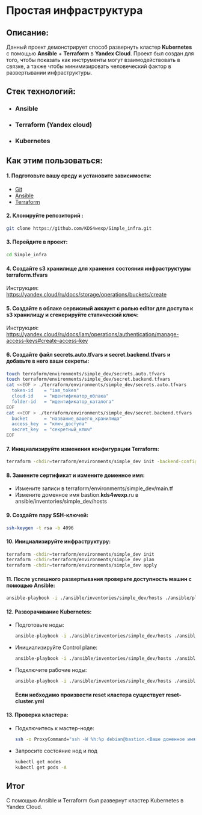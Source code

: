 # Простая инфраструктура

## Описание:
Данный проект демонстрирует способ развернуть кластер **Kubernetes** с помощью **Ansible** + **Terraform** в **Yandex Cloud**.
Проект был создан для того, чтобы показать как инструменты могут взаимодействовать в связке, а также чтобы минимизировать человеческий фактор в развертывании инфраструктуры.

## Стек технологий:
- ### Ansible
- ### Terraform (Yandex cloud)
- ### Kubernetes

## Как этим пользоваться:
#### 1. Подготовьте вашу среду и установите зависимости:
  - [Git](https://git-scm.com/downloads)
  - [Ansible](https://docs.ansible.com/ansible/latest/installation_guide/intro_installation.html#installing-and-upgrading-ansible-with-pip)
  - [Terraform](https://yandex.cloud/ru/docs/tutorials/infrastructure-management/terraform-quickstart#install-terraform)

#### 2. Клонируйте репозиторий : 
  ``` bash 
  git clone https://github.com/KDS4wexp/Simple_infra.git
  ```
#### 3. Перейдите в проект:
  ``` bash
  cd Simple_infra
  ```
#### 4. Создайте s3 хранилище для хранения состояния инфраструктуры terraform.tfvars
  Инструкция: https://yandex.cloud/ru/docs/storage/operations/buckets/create
#### 5. Создайте в облаке сервисный аккаунт с ролью editor для доступа к s3 хранилищу и сгенерируйте статический ключ:
  Инструкция: https://yandex.cloud/ru/docs/iam/operations/authentication/manage-access-keys#create-access-key
#### 6. Создайте файл secrets.auto.tfvars и secret.backend.tfvars  и добавьте в него ваши секреты:
  ``` bash
  touch terraform/environments/simple_dev/secrets.auto.tfvars
  touch terraform/environments/simple_dev/secret.backend.tfvars 
  cat <<EOF > ./terraform/environments/simple_dev/secrets.auto.tfvars 
    token-id    = "iam_token" 
    cloud-id    = "идентификатор_облака" 
    folder-id   = "идентификатор_каталога" 
EOF
  cat <<EOF > ./terraform/environments/simple_dev/secret.backend.tfvars 
    bucket      = "название_вашего_хранилища" 
    access_key  = "ключ_доступа" 
    secret_key  = "секретный_ключ" 
EOF
  ```
#### 7. Инициализируйте изменения конфигурации Terraform:
  ``` bash
  terraform -chdir=terraform/environments/simple_dev init -backend-config=secret.backend.tfvars
  ```
#### 8. Замените сертификат и измените доменное имя:
- Измените записи в terraform/environments/simple_dev/main.tf
- Измените доменное имя bastion.**kds4wexp**.ru в ansible/inventories/simple_dev/hosts
#### 9. Создайте пару SSH-ключей:
  ``` bash
  ssh-keygen -t rsa -b 4096
  ```
#### 10. Инициализируйте инфраструктуру:
  ``` bash
  terraform -chdir=terraform/environments/simple_dev init
  terraform -chdir=terraform/environments/simple_dev plan
  terraform -chdir=terraform/environments/simple_dev apply
  ```
#### 11. После успешного развертывания проверьте доступность машин с помощью Ansible:
  ``` bash
  ansible-playbook -i ./ansible/inventories/simple_dev/hosts ./ansible/playbooks/ping.yml
  ```
#### 12. Разворачивание Kubernetes:
- Подготовьте ноды:
  ``` bash
  ansible-playbook -i ./ansible/inventories/simple_dev/hosts ./ansible/playbooks/prepare-nodes.yml
  ```
- Инициализируйте Control plane:
  ``` bash
  ansible-playbook -i ./ansible/inventories/simple_dev/hosts ./ansible/playbooks/init-cluster.yml
  ```
- Подключите рабочие ноды:
  ``` bash
  ansible-playbook -i ./ansible/inventories/simple_dev/hosts ./ansible/playbooks/join-cluster.yml
  ```

  #### **Если небходимо произвести reset кластера существует reset-cluster.yml**

#### 13. Проверка кластера:
- Подключитесь к мастер-ноде:
  ``` bash
  ssh -o ProxyCommand="ssh -W %h:%p debian@bastion.<Ваше доменное имя>.ru" debian@m-node.private
  ```

- Запросите состояние нод и под
  ``` bash
  kubectl get nodes
  kubectl get pods -A
  ```
## Итог
С помощью Ansible и Terraform был развернут кластер Kubernetes в Yandex Cloud.